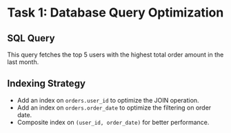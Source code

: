 # Task 1: Database Query Optimization

## SQL Query
This query fetches the top 5 users with the highest total order amount in the last month.

## Indexing Strategy
- Add an index on `orders.user_id` to optimize the JOIN operation.
- Add an index on `orders.order_date` to optimize the filtering on order date.
- Composite index on `(user_id, order_date)` for better performance.
